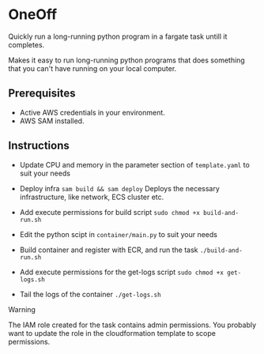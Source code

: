 # OneOff

Quickly run a long-running python program in a fargate task untill it completes.

Makes it easy to run long-running python programs that does something that you can't have running on your local computer.

## Prerequisites

- Active AWS credentials in your environment.
- AWS SAM installed.

## Instructions

- Update CPU and memory in the parameter section of `template.yaml` to suit your needs

- Deploy infra
  `sam build && sam deploy`
  Deploys the necessary infrastructure, like network, ECS cluster etc.

- Add execute permissions for build script
  `sudo chmod +x build-and-run.sh`

- Edit the python scipt in `container/main.py` to suit your needs

- Build container and register with ECR, and run the task
  `./build-and-run.sh`

- Add execute permissions for the get-logs script
  `sudo chmod +x get-logs.sh`

- Tail the logs of the container
  `./get-logs.sh`

> [!WARNING]  
> The IAM role created for the task contains admin permissions. You probably want to update the role in the cloudformation template to scope permissions.
